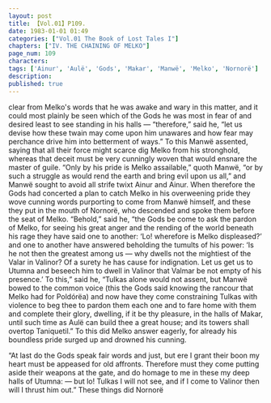 ```yaml
---
layout: post
title: 【Vol.01】P109.
date: 1983-01-01 01:49
categories: ["Vol.01 The Book of Lost Tales I"]
chapters: ["IV. THE CHAINING OF MELKO"]
page_num: 109
characters: 
tags: ['Ainur', 'Aulë', 'Gods', 'Makar', 'Manwë', 'Melko', 'Nornorë']
description: 
published: true
---
```


<p style="text-indent: 0;">
clear from Melko's words that he was awake and wary in this matter, and it could most plainly be seen which of the Gods he was most in fear of and desired least to see standing in his halls — “therefore,” said he, “let us devise how these twain may come upon him unawares and how fear may perchance drive him into betterment of ways.” To this Manwë assented, saying that all their force might scarce dig Melko from his stronghold, whereas that deceit must be very cunningly woven that would ensnare the master of guile. “Only by his pride is Melko assailable,” quoth Manwë, “or by such a struggle as would rend the earth and bring evil upon us all,” and Manwë sought to avoid all strife twixt Ainur and Ainur. When therefore the Gods had concerted a plan to catch Melko in his overweening pride they wove cunning words purporting to come from Manwë himself, and these they put in the mouth of Nornorë, who descended and spoke them before the seat of Melko. “Behold,” said he, “the Gods be come to ask the pardon of Melko, for seeing his great anger and the rending of the world beneath his rage they have said one to another: ‘Lo! wherefore is Melko displeased?’ and one to another have answered beholding the tumults of his power: ‘Is he not then the greatest among us — why dwells not the mightiest of the Valar in Valinor? Of a surety he has cause for indignation. Let us get us to Utumna and beseech him to dwell in Valinor that Valmar be not empty of his presence.’ To this,” said he, “Tulkas alone would not assent, but Manwë bowed to the common voice (this the Gods said knowing the rancour that Melko had for Poldórëa) and now have they come constraining Tulkas with violence to beg thee to pardon them each one and to fare home with them and complete their glory, dwelling, if it be thy pleasure, in the halls of Makar, until such time as Aulë can build thee a great house; and its towers shall overtop Taniquetil.” To this did Melko answer eagerly, for already his boundless pride surged up and drowned his cunning.
</p>

“At last do the Gods speak fair words and just, but ere I grant their boon my heart must be appeased for old affronts. Therefore must they come putting aside their weapons at the gate, and do homage to me in these my deep halls of Utumna: — but lo! Tulkas I will not see, and if I come to Valinor then will I thrust him out.” These things did Nornorë

